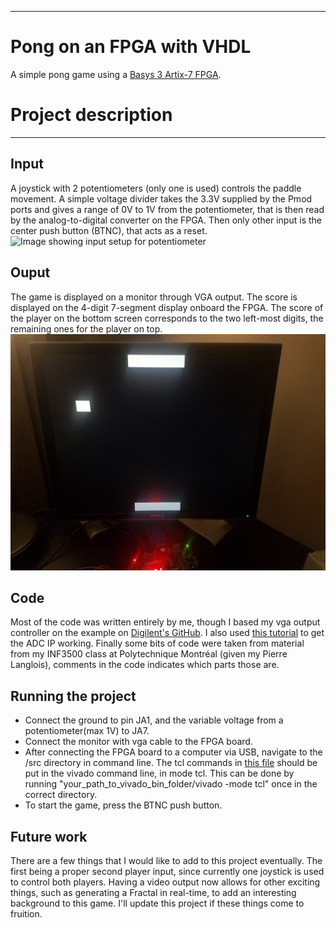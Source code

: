 -----------------------------------------------------------------------

# Pong on an FPGA with VHDL

A simple pong game using a [Basys 3 Artix-7 FPGA](https://digilent.com/shop/basys-3-artix-7-fpga-trainer-board-recommended-for-introductory-users/).


# Project description
-----------------------------------------------------------------------

## Input
A joystick with 2 potentiometers (only one is used) controls the paddle movement. A simple voltage divider takes the 3.3V supplied by the Pmod ports and gives a range of 0V to 1V from the potentiometer, that is then read by the analog-to-digital converter on the FPGA. Then only other input is the center push button (BTNC), that acts as a reset.
![Image showing input setup for potentiometer](ressources/potentiometer_circuit.jpg)

## Ouput
The game is displayed on a monitor through VGA output. The score is displayed on the 4-digit 7-segment display onboard the FPGA. The score of the player on the bottom screen corresponds to the two left-most digits, the remaining ones for the player on top.
![Image showing vga output](ressources/vga_output.jpg)

## Code
Most of the code was written entirely by me, though I based my vga output controller on the example on [Digilent's GitHub](https://github.com/Digilent/Basys-3-GPIO/blob/master/src/hdl/vga_ctrl.vhd). I also used [this tutorial](http://www.unilim.fr/pages_perso/vahid/XADCinBasys3.html) to get the ADC IP working. Finally some bits of code were taken from material from my INF3500 class at Polytechnique Montréal (given my Pierre Langlois), comments in the code indicates which parts those are.

## Running the project
- Connect the ground to pin JA1, and the variable voltage from a potentiometer(max 1V) to JA7. 
- Connect the monitor with vga cable to the FPGA board.
- After connecting the FPGA board to a computer via USB, navigate to the /src directory in command line. The tcl commands in [this file](src/Pong.tcl) should be put in the vivado command line, in mode tcl. This can be done by running "your_path_to_vivado_bin_folder/vivado -mode tcl" once in the correct directory. 
- To start the game, press the BTNC push button.

## Future work
There are a few things that I would like to add to this project eventually. The first being a proper second player input, since currently one joystick is used to control both players. Having a video output now allows for other exciting things, such as generating a Fractal in real-time, to add an interesting background to this game. I'll update this project if these things come to fruition.
